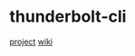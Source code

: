 # thunderbolt-cli

[project](https://github.com/tremho/thunderbolt-common/projects/1)
[wiki](https://github.com/tremho/thunderbolt-common/wiki)
